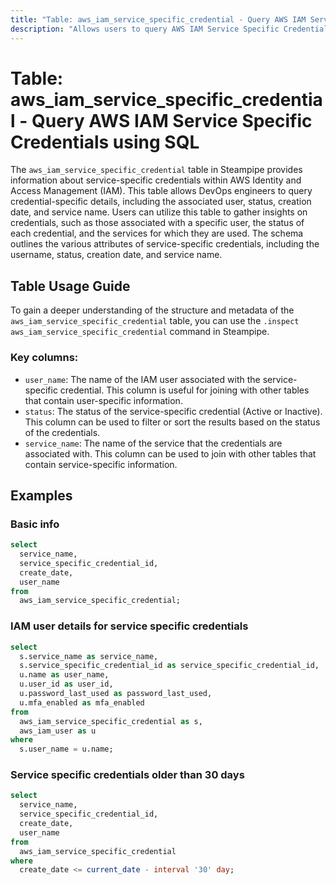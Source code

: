 ```yaml
---
title: "Table: aws_iam_service_specific_credential - Query AWS IAM Service Specific Credentials using SQL"
description: "Allows users to query AWS IAM Service Specific Credentials, retrieving detailed information about each credential, such as the username, status, creation date, and service name."
---
```


# Table: aws_iam_service_specific_credential - Query AWS IAM Service Specific Credentials using SQL

The `aws_iam_service_specific_credential` table in Steampipe provides information about service-specific credentials within AWS Identity and Access Management (IAM). This table allows DevOps engineers to query credential-specific details, including the associated user, status, creation date, and service name. Users can utilize this table to gather insights on credentials, such as those associated with a specific user, the status of each credential, and the services for which they are used. The schema outlines the various attributes of service-specific credentials, including the username, status, creation date, and service name.

## Table Usage Guide

To gain a deeper understanding of the structure and metadata of the `aws_iam_service_specific_credential` table, you can use the `.inspect aws_iam_service_specific_credential` command in Steampipe.

### Key columns:

- `user_name`: The name of the IAM user associated with the service-specific credential. This column is useful for joining with other tables that contain user-specific information.
- `status`: The status of the service-specific credential (Active or Inactive). This column can be used to filter or sort the results based on the status of the credentials.
- `service_name`: The name of the service that the credentials are associated with. This column can be used to join with other tables that contain service-specific information.

## Examples

### Basic info

```sql
select
  service_name,
  service_specific_credential_id,
  create_date,
  user_name
from
  aws_iam_service_specific_credential;
```

### IAM user details for service specific credentials

```sql
select
  s.service_name as service_name,
  s.service_specific_credential_id as service_specific_credential_id,
  u.name as user_name,
  u.user_id as user_id,
  u.password_last_used as password_last_used,
  u.mfa_enabled as mfa_enabled
from
  aws_iam_service_specific_credential as s,
  aws_iam_user as u
where
  s.user_name = u.name;
```

### Service specific credentials older than 30 days

```sql
select
  service_name,
  service_specific_credential_id,
  create_date,
  user_name
from
  aws_iam_service_specific_credential
where
  create_date <= current_date - interval '30' day;
```

